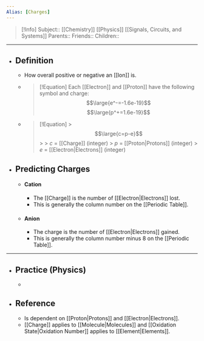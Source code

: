 ```yaml
---
Alias: [Charges]
---
```

> [!Info]
> Subject:: [[Chemistry]] [[Physics]] [[Signals, Circuits, and Systems]]
> Parents:: 
> Friends:: 
> Children:: 
---
- ## Definition
	- How overall positive or negative an [[Ion]] is.
	- > [!Equation]
	  > Each [[Electron]] and [[Proton]] have the following symbol and charge:
	  > $$\large{e^-=-1.6e-19}$$
	  > $$\large{p^+=1.6e-19}$$
	- > [!Equation]
		  > $$\large{c=p-e}$$
		  > 
		  > $c$ = [[Charge]] (integer)
		  > $p$ = [[Proton|Protons]] (integer)
		  > $e$ = [[Electron|Electrons]] (integer)
- ## Predicting Charges
	- #### Cation
		- The [[Charge]] is the number of [[Electron|Electrons]] lost.
		- This is generally the column number on the [[Periodic Table]].
	- #### Anion
		- The charge is the number of [[Electron|Electrons]] gained.
		- This is generally the column number minus 8 on the [[Periodic Table]].
---
- ## Practice (Physics)
	- 
- ## Reference
	- Is dependent on [[Proton|Protons]] and [[Electron|Electrons]].
	- [[Charge]] applies to [[Molecule|Molecules]] and [[Oxidation State|Oxidation Number]] applies to [[Element|Elements]].